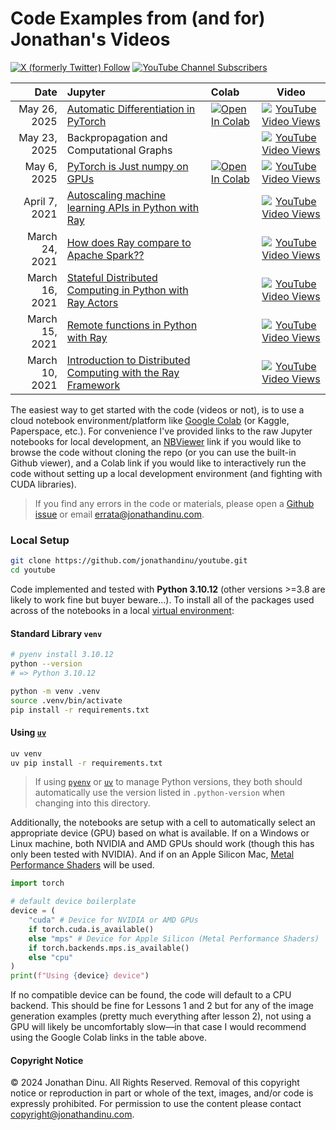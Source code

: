 # Code Examples from (and for) Jonathan's Videos

[![X (formerly Twitter) Follow](https://img.shields.io/twitter/follow/jonathandinu?style=social)](https://x.com/jonathandinu)
[![YouTube Channel Subscribers](https://img.shields.io/youtube/channel/subscribers/UCi0Hd3U6xb4V0ApUhAIfu9Q?color=%23FF0000&logo=youtube&style=flat-square)](https://www.youtube.com/channel/UCi0Hd3U6xb4V0ApUhAIfu9Q)

<!-- |   May 27, 2025 | [Training your First Neural Network (with PyTorch)](notebooks/pytorch-intro.ipynb)                                                                  | [![Open In Colab](https://colab.research.google.com/assets/colab-badge.svg)](https://colab.research.google.com/github/jonathandinu/youtube/blob/main/notebooks/pytorch-intro.ipynb) | [![YouTube Video Views](https://img.shields.io/youtube/views/c7bbjqiBy38)](https://youtu.be/c7bbjqiBy38) | -->

|           Date | Jupyter                                                                                                                                             | Colab                                                                                                                                                                               |                                                  Video                                                   |
| -------------: | :-------------------------------------------------------------------------------------------------------------------------------------------------- | :---------------------------------------------------------------------------------------------------------------------------------------------------------------------------------- | :------------------------------------------------------------------------------------------------------: |
|   May 26, 2025 | [Automatic Differentiation in PyTorch](notebooks/autodiff.ipynb)                                                                                    | [![Open In Colab](https://colab.research.google.com/assets/colab-badge.svg)](https://colab.research.google.com/github/jonathandinu/youtube/blob/main/notebooks/autodiff.ipynb)      | [![YouTube Video Views](https://img.shields.io/youtube/views/NKU4hMvu2fY)](https://youtu.be/NKU4hMvu2fY) |
|   May 23, 2025 | Backpropagation and Computational Graphs                                                                                                            |                                                                                                                                                                                     | [![YouTube Video Views](https://img.shields.io/youtube/views/vHXKADpsZi8)](https://youtu.be/vHXKADpsZi8) |
|    May 6, 2025 | [PyTorch is Just numpy on GPUs](notebooks/pytorch-intro.ipynb)                                                                                      | [![Open In Colab](https://colab.research.google.com/assets/colab-badge.svg)](https://colab.research.google.com/github/jonathandinu/youtube/blob/main/notebooks/pytorch-intro.ipynb) | [![YouTube Video Views](https://img.shields.io/youtube/views/c7bbjqiBy38)](https://youtu.be/c7bbjqiBy38) |
|  April 7, 2021 | [Autoscaling machine learning APIs in Python with Ray](https://github.com/jonathandinu/spark-ray-data-science/blob/main/code/lesson5.ipynb)         |                                                                                                                                                                                     | [![YouTube Video Views](https://img.shields.io/youtube/views/Xa_94PuUYQI)](https://youtu.be/Xa_94PuUYQI) |
| March 24, 2021 | [How does Ray compare to Apache Spark??](https://github.com/jonathandinu/spark-ray-data-science)                                                    |                                                                                                                                                                                     | [![YouTube Video Views](https://img.shields.io/youtube/views/yLKHHiT2nWw)](https://youtu.be/yLKHHiT2nWw) |
| March 16, 2021 | [Stateful Distributed Computing in Python with Ray Actors](https://github.com/jonathandinu/spark-ray-data-science/blob/main/code/lesson4.ipynb)     |                                                                                                                                                                                     | [![YouTube Video Views](https://img.shields.io/youtube/views/a051mbC9zqw)](https://youtu.be/a051mbC9zqw) |
| March 15, 2021 | [Remote functions in Python with Ray](https://github.com/jonathandinu/spark-ray-data-science/blob/main/code/lesson4.ipynb)                          |                                                                                                                                                                                     | [![YouTube Video Views](https://img.shields.io/youtube/views/jua2dFrHSUk)](https://youtu.be/jua2dFrHSUk) |
| March 10, 2021 | [Introduction to Distributed Computing with the Ray Framework](https://github.com/jonathandinu/spark-ray-data-science/blob/main/code/lesson4.ipynb) |                                                                                                                                                                                     | [![YouTube Video Views](https://img.shields.io/youtube/views/cEF3ok1mSo0)](https://youtu.be/cEF3ok1mSo0) |

The easiest way to get started with the code (videos or not), is to use a cloud notebook environment/platform like [Google Colab](https://colab.google/) (or Kaggle, Paperspace, etc.). For convenience I've provided links to the raw Jupyter notebooks for local development, an [NBViewer](https://nbviewer.org/) link if you would like to browse the code without cloning the repo (or you can use the built-in Github viewer), and a Colab link if you would like to interactively run the code without setting up a local development environment (and fighting with CUDA libraries).

> If you find any errors in the code or materials, please open a [Github issue](https://github.com/jonathandinu/youtube/issues) or email [errata@jonathandinu.com](mailto:errata@jonathandinu.com).

### Local Setup

```bash
git clone https://github.com/jonathandinu/youtube.git
cd youtube
```

Code implemented and tested with **Python 3.10.12** (other versions >=3.8 are likely to work fine but buyer beware...). To install all of the packages used across of the notebooks in a local [virtual environment](https://docs.python.org/3/library/venv.html):

#### Standard Library `venv`

```bash
# pyenv install 3.10.12
python --version
# => Python 3.10.12

python -m venv .venv
source .venv/bin/activate
pip install -r requirements.txt
```

#### Using [`uv`](https://docs.astral.sh/uv/)

```bash
uv venv
uv pip install -r requirements.txt
```

> If using [`pyenv`](https://github.com/pyenv/pyenv) or [`uv`](https://docs.astral.sh/uv/concepts/python-versions/#python-version-files) to manage Python versions, they both should automatically use the version listed in `.python-version` when changing into this directory.

Additionally, the notebooks are setup with a cell to automatically select an appropriate device (GPU) based on what is available. If on a Windows or Linux machine, both NVIDIA and AMD GPUs should work (though this has only been tested with NVIDIA). And if on an Apple Silicon Mac, [Metal Performance Shaders](https://developer.apple.com/metal/pytorch/) will be used.

```python
import torch

# default device boilerplate
device = (
    "cuda" # Device for NVIDIA or AMD GPUs
    if torch.cuda.is_available()
    else "mps" # Device for Apple Silicon (Metal Performance Shaders)
    if torch.backends.mps.is_available()
    else "cpu"
)
print(f"Using {device} device")
```

If no compatible device can be found, the code will default to a CPU backend. This should be fine for Lessons 1 and 2 but for any of the image generation examples (pretty much everything after lesson 2), not using a GPU will likely be uncomfortably slow—in that case I would recommend using the Google Colab links in the table above.

#### Copyright Notice

©️ 2024 Jonathan Dinu. All Rights Reserved. Removal of this copyright notice or reproduction in part or whole of the text, images, and/or code is expressly prohibited. For permission to use the content please contact copyright@jonathandinu.com.
